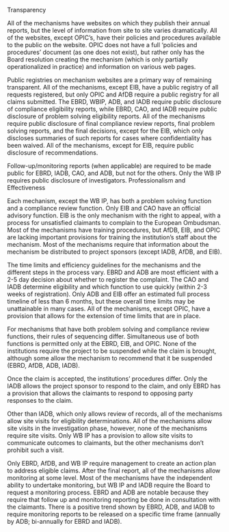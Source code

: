 
Transparency

All of the mechanisms have websites on which they publish their annual reports, but the level of information from site to site varies dramatically. All of the websites, except OPIC’s, have their policies and procedures available to the public on the website. OPIC does not have a full ‘policies and procedures’ document (as one does not exist), but rather only has the Board resolution creating the mechanism (which is only partially operationalized in practice) and information on various web pages.

Public registries on mechanism websites are a primary way of remaining transparent. All of the mechanisms, except EIB, have a public registry of all requests registered, but only OPIC and AfDB require a public registry for all claims submitted. The EBRD, WBIP, ADB, and IADB require public disclosure of compliance eligibility reports, while EBRD, CAO, and IADB require public disclosure of problem solving eligibility reports. All of the mechanisms require public disclosure of final compliance review reports, final problem solving reports, and the final decisions, except for the EIB, which only discloses summaries of such reports for cases where confidentiality has been waived. All of the mechanisms, except for EIB, require public disclosure of recommendations.

Follow-up/monitoring reports (when applicable) are required to be made public for EBRD, IADB, CAO, and ADB, but not for the others. Only the WB IP requires public disclosure of investigators.
Professionalism and Effectiveness

Each mechanism, except the WB IP, has both a problem solving function and a compliance review function. Only EIB and CAO have an official advisory function. EIB is the only mechanism with the right to appeal, with a process for unsatisfied claimants to complain to the European Ombudsman. Most of the mechanisms have training procedures, but AfDB, EIB, and OPIC are lacking important provisions for training the institution’s staff about the mechanism. Most of the mechanisms require that information about the mechanism be distributed to project sponsors (except IADB, AfDB, and EIB).

The time limits and efficiency guidelines for the mechanisms and the different steps in the process vary. EBRD and ADB are most efficient with a 2-5 day decision about whether to register the complaint. The CAO and IADB determine eligibility and which function to use quickly (within 2-3 weeks of registration). Only ADB and EIB offer an estimated full process timeline of less than 6 months, but these overall time limits may be unattainable in many cases. All of the mechanisms, except OPIC, have a provision that allows for the extension of time limits that are in place.

For mechanisms that have both problem solving and compliance review functions, their rules of sequencing differ. Simultaneous use of both functions is permitted only at the EBRD, EIB, and OPIC. None of the institutions require the project to be suspended while the claim is brought, although some allow the mechanism to recommend that it be suspended (EBRD, AfDB, ADB, IADB).

Once the claim is accepted, the institutions’ procedures differ. Only the IADB allows the project sponsor to respond to the claim, and only EBRD has a provision that allows the claimants to respond to opposing party responses to the claim.

Other than IADB, which only allows review of records, all of the mechanisms allow site visits for eligibility determinations. All of the mechanisms allow site visits in the investigation phase, however, none of the mechanisms require site visits. Only WB IP has a provision to allow site visits to communicate outcomes to claimants, but the other mechanisms don’t prohibit such a visit.

Only EBRD, AfDB, and WB IP require management to create an action plan to address eligible claims. After the final report, all of the mechanisms allow monitoring at some level. Most of the mechanisms have the independent ability to undertake monitoring, but WB IP and IADB require the Board to request a monitoring process. EBRD and ADB are notable because they require that follow up and monitoring reporting be done in consultation with the claimants. There is a positive trend shown by EBRD, ADB, and IADB to require monitoring reports to be released on a specific time frame (annually by ADB; bi-annually for EBRD and IADB).
